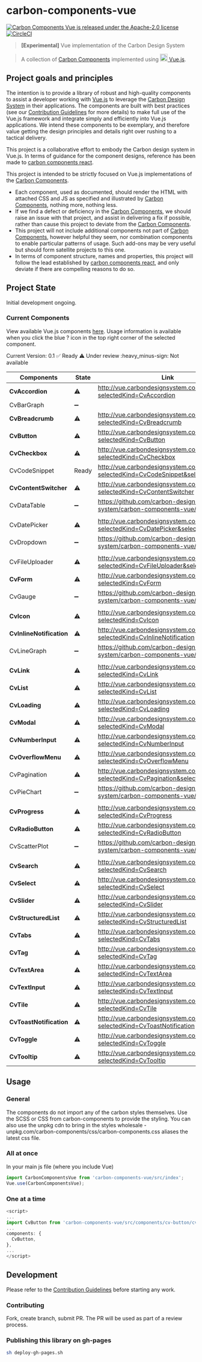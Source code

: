 # carbon-components-vue

[![Carbon Components Vue is released under the Apache-2.0 license](https://img.shields.io/badge/license-Apache--2.0-blue.svg)](./LICENSE)
[![CircleCI](https://circleci.com/gh/carbon-design-system/carbon-components-vue.svg?style=shield)](https://circleci.com/gh/carbon-design-system/carbon-components-vue)

> **[Experimental]** Vue implementation of the Carbon Design System

> A collection of [Carbon Components](https://github.com/carbon-design-system/carbon-components) implemented using [<img src="https://vuejs.org/images/logo.png" width="20" alt="Vue logo"> Vue.js](https://vuejs.org/).

## Project goals and principles

The intention is to provide a library of robust and high-quality components to assist
a developer working with [Vue.js](https://vuejs.org) to leverage the [Carbon Design System](https://github.com/carbon-design-system) in their applications. The components are built with best practices (see our [Contribution Guidelines](./.github/CONTRIBUTING.md) for more details) to make full use of the Vue.js framework and integrate simply and efficiently into Vue.js applications. We intend these components to be exemplary, and therefore value getting the design principles and details right over rushing to a tactical delivery.

This project is a collaborative effort to embody the Carbon design system in Vue.js. In terms of guidance for the component designs, reference has been made to [carbon components react](https://github.com/carbon-design-system/carbon-components-react).

This project is intended to be strictly focused on Vue.js implementations of the [Carbon Components](https://github.com/carbon-design-system/carbon-components).

- Each component, used as documented, should render the HTML with attached CSS and JS as specified and illustrated by [Carbon Components](https://github.com/carbon-design-system/carbon-components), nothing more, nothing less.
- If we find a defect or deficiency in the [Carbon Components](https://github.com/carbon-design-system/carbon-components), we should raise an issue with that project, and assist in delivering a fix if possible, rather than cause this project to deviate from the [Carbon Components](https://github.com/carbon-design-system/carbon-components).
- This project will not include additional components not part of [Carbon Components](https://github.com/carbon-design-system/carbon-components), however helpful they seem, nor combination components to enable particular patterns of usage. Such add-ons may be very useful but should form satellite projects to this one.
- In terms of component structure, names and properties, this project will follow the lead established by [carbon components react](https://github.com/carbon-design-system/carbon-components-react), and only deviate if there are compelling reasons to do so.

## Project State

Initial development ongoing.

### Current Components

View available Vue.js components [here](http://vue.carbondesignsystem.com). Usage information is available when you click the blue ? icon in the top right corner of the selected component.

Current Version: 0.1
:white_check_mark: Ready
:warning: Under review
:heavy_minus-sign: Not available

| **Components**           | **State**          | **Link**                                                                          |
| ------------------------ | ------------------ | --------------------------------------------------------------------------------- |
| **CvAccordion**          | :warning:          | http://vue.carbondesignsystem.com//?selectedKind=CvAccordion                      |
| CvBarGraph               | :heavy_minus_sign: |                                                                                   |
| **CvBreadcrumb**         | :warning:          | http://vue.carbondesignsystem.com//?selectedKind=CvBreadcrumb                     |
| **CvButton**             | :warning:          | http://vue.carbondesignsystem.com//?selectedKind=CvButton                         |
| **CvCheckbox**           | :warning:          | http://vue.carbondesignsystem.com//?selectedKind=CvCheckbox                       |
| CvCodeSnippet            | Ready              | http://vue.carbondesignsystem.com//?selectedKind=CvCodeSnippet&selectedStory=All  |
| **CvContentSwitcher**    | :warning:          | http://vue.carbondesignsystem.com//?selectedKind=CvContentSwitcher                |
| CvDataTable              | :heavy_minus_sign: | https://github.com/carbon-design-system/carbon-components-vue/issues/51           |
|                          |
| CvDatePicker             | :warning:          | http://vue.carbondesignsystem.com/?selectedKind=CvDatePicker&selectedStory=All    |
| CvDropdown               | :heavy_minus_sign: | https://github.com/carbon-design-system/carbon-components-vue/issues/47           |
|                          |
| CvFileUploader           | :warning:          | http://vue.carbondesignsystem.com//?selectedKind=CvFileUploader&selectedStory=All |
| **CvForm**               | :warning:          | http://vue.carbondesignsystem.com//?selectedKind=CvForm                           |
| CvGauge                  | :heavy_minus_sign: | https://github.com/carbon-design-system/carbon-components-vue/issues/49           |
|                          |
| **CvIcon**               | :warning:          | http://vue.carbondesignsystem.com//?selectedKind=CvIcon                           |
| **CvInlineNotification** | :warning:          | http://vue.carbondesignsystem.com//?selectedKind=CvInlineNotification             |
| CvLineGraph              | :heavy_minus_sign: | https://github.com/carbon-design-system/carbon-components-vue/issues/53           |
|                          |
| **CvLink**               | :warning:          | http://vue.carbondesignsystem.com//?selectedKind=CvLink                           |
| **CvList**               | :warning:          | http://vue.carbondesignsystem.com//?selectedKind=CvList                           |
| **CvLoading**            | :warning:          | http://vue.carbondesignsystem.com//?selectedKind=CvLoading                        |
| **CvModal**              | :warning:          | http://vue.carbondesignsystem.com//?selectedKind=CvModal                          |
| **CvNumberInput**        | :warning:          | http://vue.carbondesignsystem.com//?selectedKind=CvNumberInput                    |
| **CvOverflowMenu**       | :warning:          | http://vue.carbondesignsystem.com//?selectedKind=CvOverflowMenu                   |
| CvPagination             | :warning:          | http://vue.carbondesignsystem.com//?selectedKind=CvPagination&selectedStory=All   |
| CvPieChart               | :heavy_minus_sign: | https://github.com/carbon-design-system/carbon-components-vue/issues/52           |
|                          |
| **CvProgress**           | :warning:          | http://vue.carbondesignsystem.com//?selectedKind=CvProgress                       |
| **CvRadioButton**        | :warning:          | http://vue.carbondesignsystem.com//?selectedKind=CvRadioButton                    |
| CvScatterPlot            | :heavy_minus_sign: | https://github.com/carbon-design-system/carbon-components-vue/issues/50           |
|                          |
| **CvSearch**             | :warning:          | http://vue.carbondesignsystem.com//?selectedKind=CvSearch                         |
| **CvSelect**             | :warning:          | http://vue.carbondesignsystem.com//?selectedKind=CvSelect                         |
| **CvSlider**             | :warning:          | http://vue.carbondesignsystem.com//?selectedKind=CvSlider                         |
| **CvStructuredList**     | :warning:          | http://vue.carbondesignsystem.com//?selectedKind=CvStructuredList                 |
| **CvTabs**               | :warning:          | http://vue.carbondesignsystem.com//?selectedKind=CvTabs                           |
| **CvTag**                | :warning:          | http://vue.carbondesignsystem.com//?selectedKind=CvTag                            |
| **CvTextArea**           | :warning:          | http://vue.carbondesignsystem.com//?selectedKind=CvTextArea                       |
| **CvTextInput**          | :warning:          | http://vue.carbondesignsystem.com//?selectedKind=CvTextInput                      |
| **CvTile**               | :warning:          | http://vue.carbondesignsystem.com//?selectedKind=CvTile                           |
| **CvToastNotification**  | :warning:          | http://vue.carbondesignsystem.com//?selectedKind=CvToastNotification              |
| **CvToggle**             | :warning:          | http://vue.carbondesignsystem.com//?selectedKind=CvToggle                         |
| **CvTooltip**            | :warning:          | http://vue.carbondesignsystem.com//?selectedKind=CvTooltip                        |

## Usage

### General

The components do not import any of the carbon styles themselves. Use the SCSS or CSS from carbon-components to provide the styling.
You can also use the unpkg cdn to bring in the styles wholesale - unpkg.com/carbon-components/css/carbon-components.css aliases the latest css file.

### All at once

In your main js file (where you include Vue)

```javascript
import CarbonComponentsVue from 'carbon-components-vue/src/index';
Vue.use(CarbonComponentsVue);
```

### One at a time

```javascript
<script>
...
import CvButton from 'carbon-components-vue/src/components/cv-button/cv-button';
...
components: {
  CvButton,
},
...
</script>
```

## Development

Please refer to the [Contribution Guidelines](./.github/CONTRIBUTING.md) before starting any work.

### Contributing

Fork, create branch, submit PR. The PR will be used as part of a review process.

### Publishing this library on gh-pages

```bash
sh deploy-gh-pages.sh
```
